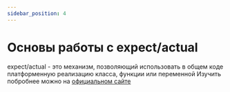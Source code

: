 ```yaml
---
sidebar_position: 4
---
```


# Основы работы с expect/actual

expect/actual - это механизм, позволяющий использовать в общем коде платформенную реализацию класса, функции или переменной
Изучить побробнее можно на [официальном сайте](https://kotlinlang.org/docs/mpp-connect-to-apis.html)

